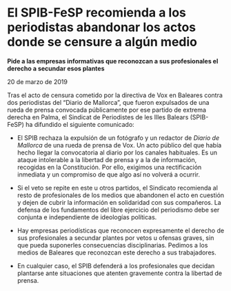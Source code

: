 # El SPIB-FeSP recomienda a los periodistas abandonar los actos donde se censure a algún medio

**Pide a las empresas informativas que reconozcan a sus profesionales el derecho a secundar esos plantes**

20 de marzo de 2019

Tras el acto de censura cometido por la directiva de Vox en Baleares contra dos periodistas del “Diario de Mallorca”, que fueron expulsados de una rueda de prensa convocada públicamente por ese partido de extrema derecha en Palma, el Sindicat de Periodistes de les Illes Balears (SPIB-FeSP) ha difundido el siguiente comunicado:

- El SPIB rechaza la expulsión de un fotógrafo y un redactor de *Diario de Mallorca* de una rueda de prensa de Vox. Un acto público del que había hecho llegar la convocatoria al diario por los canales habituales. Es un ataque intolerable a la libertad de prensa y a la de información, recogidas en la Constitución. Por ello, exigimos una rectificación inmediata y un compromiso de que algo así no volverá a ocurrir.

- Si el veto se repite en este u otros partidos, el Sindicato recomienda al resto de profesionales de los medios que abandonen el acto en cuestión y dejen de cubrir la información en solidaridad con sus compañeros. La defensa de los fundamentos del libre ejercicio del periodismo debe ser conjunta e independiente de ideologías políticas.

- Hay empresas periodísticas que reconocen expresamente el derecho de sus profesionales a secundar plantes por vetos u ofensas graves, sin que pueda suponerles consecuencias disciplinarias. Pedimos a los medios de Baleares que reconozcan este derecho a sus trabajadores.

- En cualquier caso, el SPIB defenderá a los profesionales que decidan plantarse ante situaciones que atenten gravemente contra la libertad de prensa.
